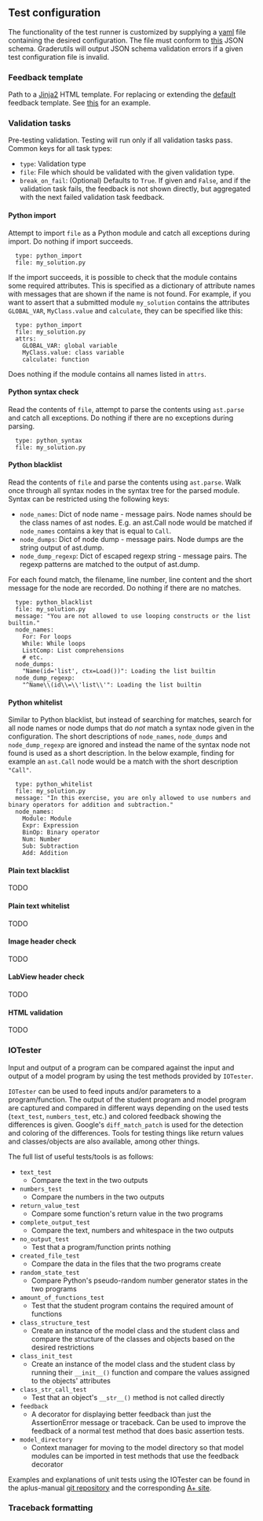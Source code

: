 ## Test configuration

The functionality of the test runner is customized by supplying a [yaml](http://yaml.org/) file containing the desired configuration.
The file must conform to [this](schemas/test_config.schema.json) JSON schema.
Graderutils will output JSON schema validation errors if a given test configuration file is invalid.


### Feedback template

Path to a [Jinja2](http://jinja.pocoo.org/docs/2.10/api/) HTML template.
For replacing or extending the [default](../graderutils_format/templates/feedback.html) feedback template.
See [this](../examples/03_template_extension) for an example.

### Validation tasks

Pre-testing validation.
Testing will run only if all validation tasks pass.
Common keys for all task types:

* `type`: Validation type
* `file`: File which should be validated with the given validation type.
* `break_on_fail`: (Optional) Defaults to `True`. If given and `False`, and if the validation task fails, the feedback is not shown directly, but aggregated with the next failed validation task feedback.

#### Python import

Attempt to import `file` as a Python module and catch all exceptions during import.
Do nothing if import succeeds.

```
  type: python_import
  file: my_solution.py
```

If the import succeeds, it is possible to check that the module contains some required attributes.
This is specified as a dictionary of attribute names with messages that are shown if the name is not found.
For example, if you want to assert that a submitted module `my_solution` contains the attributes `GLOBAL_VAR`, `MyClass.value` and `calculate`, they can be specified like this:
```
  type: python_import
  file: my_solution.py
  attrs:
    GLOBAL_VAR: global variable
    MyClass.value: class variable
    calculate: function
```
Does nothing if the module contains all names listed in `attrs`.


#### Python syntax check

Read the contents of `file`, attempt to parse the contents using `ast.parse` and catch all exceptions.
Do nothing if there are no exceptions during parsing.

```
  type: python_syntax
  file: my_solution.py
```

#### Python blacklist

Read the contents of `file` and parse the contents using `ast.parse`.
Walk once through all syntax nodes in the syntax tree for the parsed module.
Syntax can be restricted using the following keys:
  * `node_names`: Dict of node name - message pairs. Node names should be the class names of ast nodes. E.g. an ast.Call node would be matched if `node_names` contains a key that is equal to `Call`.
  * `node_dumps`: Dict of node dump - message pairs. Node dumps are the string output of ast.dump.
  * `node_dump_regexp`: Dict of escaped regexp string - message pairs. The regexp patterns are matched to the output of ast.dump.

For each found match, the filename, line number, line content and the short message for the node are recorded.
Do nothing if there are no matches.

```
  type: python_blacklist
  file: my_solution.py
  message: "You are not allowed to use looping constructs or the list builtin."
  node_names:
    For: For loops
    While: While loops
    ListComp: List comprehensions
    # etc.
  node_dumps:
    "Name(id='list', ctx=Load())": Loading the list builtin
  node_dump_regexp:
    "^Name\\(id\\=\\'list\\'": Loading the list builtin
```

#### Python whitelist

Similar to Python blacklist, but instead of searching for matches, search for all node names or node dumps that do *not* match a syntax node given in the configuration.
The short descriptions of `node_names`, `node_dumps` and `node_dump_regexp` are ignored and instead the name of the syntax node not found is used as a short description.
In the below example, finding for example an `ast.Call` node would be a match with the short description `"Call"`.

```
  type: python_whitelist
  file: my_solution.py
  message: "In this exercise, you are only allowed to use numbers and binary operators for addition and subtraction."
  node_names:
    Module: Module
    Expr: Expression
    BinOp: Binary operator
    Num: Number
    Sub: Subtraction
    Add: Addition
```

#### Plain text blacklist

TODO

#### Plain text whitelist

TODO

#### Image header check

TODO

#### LabView header check

TODO

#### HTML validation

TODO

### IOTester

Input and output of a program can be compared against the input and output of a model program by using the test methods provided by `IOTester`.

`IOTester` can be used to feed inputs and/or parameters to a program/function. The output of the student program and model program are captured and compared in different ways depending on the used tests (`text_test`, `numbers_test`, etc.) and colored feedback showing the differences is given. Google's `diff_match_patch` is used for the detection and coloring of the differences. Tools for testing things like return values and classes/objects are also available, among other things.

The full list of useful tests/tools is as follows:

* `text_test`
  * Compare the text in the two outputs
* `numbers_test`
  * Compare the numbers in the two outputs
* `return_value_test`
  * Compare some function's return value in the two programs
* `complete_output_test`
  * Compare the text, numbers and whitespace in the two outputs
* `no_output_test`
  * Test that a program/function prints nothing
* `created_file_test`
  * Compare the data in the files that the two programs create
* `random_state_test`
  * Compare Python's pseudo-random number generator states in the two programs
* `amount_of_functions_test`
  * Test that the student program contains the required amount of functions
* `class_structure_test`
  * Create an instance of the model class and the student class and compare the structure of the classes and objects based on the desired restrictions
* `class_init_test`
  * Create an instance of the model class and the student class by running their `__init__()` function and compare the values assigned to the objects' attributes
* `class_str_call_test`
  * Test that an object's `__str__()` method is not called directly
* `feedback`
  * A decorator for displaying better feedback than just the AssertionError message or traceback. Can be used to improve the feedback of a normal test method that does basic assertion tests.
* `model_directory`
  * Context manager for moving to the model directory so that model modules can be imported in test methods that use the feedback decorator

Examples and explanations of unit tests using the IOTester can be found in the aplus-manual [git repository](https://github.com/apluslms/aplus-manual) and the corresponding [A+ site](https://plus.cs.aalto.fi/aplus-manual/master/).


### Traceback formatting
